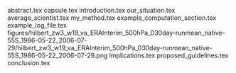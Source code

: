 abstract.tex
capsule.tex
introduction.tex
our_situation.tex
average_scientist.tex
my_method.tex
example_computation_section.tex
example_log_file.tex
figures/hilbert_zw3_w19_va_ERAInterim_500hPa_030day-runmean_native-55S_1986-05-22_2006-07-29/hilbert_zw3_w19_va_ERAInterim_500hPa_030day-runmean_native-55S_1986-05-22_2006-07-29.png
implications.tex
proposed_guidelines.tex
conclusion.tex